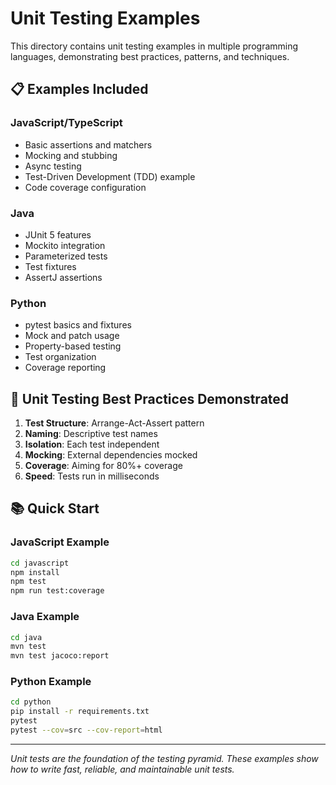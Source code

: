 # Unit Testing Examples

This directory contains unit testing examples in multiple programming languages, demonstrating best practices, patterns, and techniques.

## 📋 Examples Included

### JavaScript/TypeScript

- Basic assertions and matchers
- Mocking and stubbing
- Async testing
- Test-Driven Development (TDD) example
- Code coverage configuration

### Java

- JUnit 5 features
- Mockito integration
- Parameterized tests
- Test fixtures
- AssertJ assertions

### Python

- pytest basics and fixtures
- Mock and patch usage
- Property-based testing
- Test organization
- Coverage reporting

## 🎯 Unit Testing Best Practices Demonstrated

1. **Test Structure**: Arrange-Act-Assert pattern
2. **Naming**: Descriptive test names
3. **Isolation**: Each test independent
4. **Mocking**: External dependencies mocked
5. **Coverage**: Aiming for 80%+ coverage
6. **Speed**: Tests run in milliseconds

## 📚 Quick Start

### JavaScript Example

```bash
cd javascript
npm install
npm test
npm run test:coverage
```

### Java Example

```bash
cd java
mvn test
mvn test jacoco:report
```

### Python Example

```bash
cd python
pip install -r requirements.txt
pytest
pytest --cov=src --cov-report=html
```

---

_Unit tests are the foundation of the testing pyramid. These examples show how to write fast, reliable, and maintainable unit tests._
